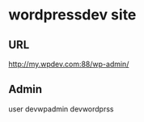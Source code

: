 # wordpressdev site

## URL

http://my.wpdev.com:88/wp-admin/

## Admin

user devwpadmin
devwordprss
